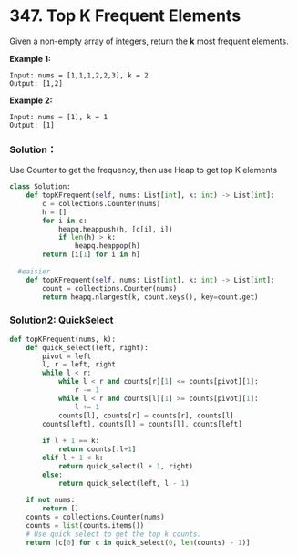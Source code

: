 # 347. Top K Frequent Elements

Given a non-empty array of integers, return the **k** most frequent elements.

**Example 1:**

```text
Input: nums = [1,1,1,2,2,3], k = 2
Output: [1,2]
```

**Example 2:**

```text
Input: nums = [1], k = 1
Output: [1]
```

### Solution：

Use Counter to get the frequency, then use Heap to  get top K elements

```python
class Solution:
    def topKFrequent(self, nums: List[int], k: int) -> List[int]:
        c = collections.Counter(nums)
        h = []
        for i in c:
            heapq.heappush(h, [c[i], i])
            if len(h) > k:
                heapq.heappop(h)
        return [i[1] for i in h]
 
  #eaisier  
    def topKFrequent(self, nums: List[int], k: int) -> List[int]:
        count = collections.Counter(nums)   
        return heapq.nlargest(k, count.keys(), key=count.get) 
```

### Solution2: QuickSelect

```python
def topKFrequent(nums, k):
    def quick_select(left, right):
        pivot = left
        l, r = left, right
        while l < r:
            while l < r and counts[r][1] <= counts[pivot][1]:
                r -= 1
            while l < r and counts[l][1] >= counts[pivot][1]:
                l += 1
            counts[l], counts[r] = counts[r], counts[l]
        counts[left], counts[l] = counts[l], counts[left]
        
        if l + 1 == k:
            return counts[:l+1]
        elif l + 1 < k:
            return quick_select(l + 1, right)
        else:
            return quick_select(left, l - 1)
    
    if not nums:
        return []    
    counts = collections.Counter(nums)       
    counts = list(counts.items())
    # Use quick select to get the top k counts.
    return [c[0] for c in quick_select(0, len(counts) - 1)]
```


